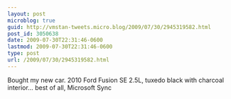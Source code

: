 ```yaml
---
layout: post
microblog: true
guid: http://vmstan-tweets.micro.blog/2009/07/30/2945319582.html
post_id: 3050638
date: 2009-07-30T22:31:46-0600
lastmod: 2009-07-30T22:31:46-0600
type: post
url: /2009/07/30/2945319582.html
---
```

Bought my new car. 2010 Ford Fusion SE 2.5L, tuxedo black with charcoal interior... best of all, Microsoft Sync
